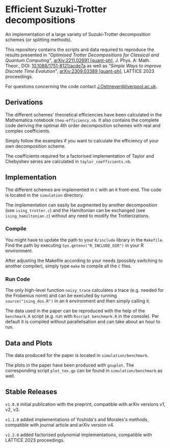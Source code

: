 # Efficient Suzuki-Trotter decompositions

An implementation of a large variety of Suzuki-Trotter decomposition schemes (or splitting methods).

This repository contains the scripts and data required to reproduce the results presented in *"Optimised Trotter Decompositions for Classical and Quantum Computing"*, [arXiv:2211.02691 [quant-ph]](https://arxiv.org/abs/2211.02691), J. Phys. A: Math. Theor., DOI: [10.1088/1751-8121/acde7a](https://doi.org/10.1088/1751-8121/acde7a) as well as *"Simple Ways to improve Discrete Time Evolution"*, [arXiv:2309.03389 [quant-ph]](https://arxiv.org/abs/2309.03389), LATTICE 2023 proceedings.

For questions concerning the code contact [J.Ostmeyer@liverpool.ac.uk](mailto:J.Ostmeyer@liverpool.ac.uk).

## Derivations

The different schemes' theoretical efficiencies have been calculated in the Mathematica notebook `theo-efficiency.nb`. It also contains the complete code deriving the optimal 4th order decomposition schemes with real and complex coefficients.

Simply follow the examples if you want to calculate the efficiency of your own decomposition scheme.

The coefficients required for a factorised implementation of Taylor and Chebyshev series are calculated in `taylor_coefficients.nb`.

## Implementation

The different schemes are implemented in `C` with an `R` front-end. The code is located in the `simulation` directory.

The implementation can easily be augmented by another decomposition (see `ising_trotter.c`) and the Hamiltonian can be exchanged (see `ising_hamiltonian.c`) without any need to modify the Trotterizations.

### Compile
You might have to update the path to your `R/include` library in the `Makefile`. Find the path by executing `Sys.getenv("R_INCLUDE_DIR")` in your R environment.

After adjusting the Makefile according to your needs (possibly switching to another compiler), simply type `make` to compile all the `C` files.

### Run Code
The only high-level function `noisy_trace` calculates a trace (e.g. needed for the Frobenius norm) and can be executed by running `source("ising_dos.R")` in an `R` environment and then simply calling it.

The data used in the paper can be reproduced with the help of the `benchmark.R` script (e.g. run with `Rscript benchmark.R` in the console). Per default it is compiled without parallelisation and can take about an hour to run.

## Data and Plots

The data produced for the paper is located in `simulation/benchmark`.

The plots in the paper have been produced with `gnuplot`. The corresponding script `plot_tex.gp` can be found in `simulation/benchmark` as well.

## Stable Releases

`v1.0.0` initial publication with the preprint, compatible with arXiv versions v1, v2, v3.

`v1.1.0` added implementations of Yoshida's and Morales's methods, compatible with journal article and arXiv version v4.

`v1.2.0` added factorised polynomial implementations, compatible with LATTICE 2023 proceedings.
